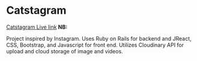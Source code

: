 # Catstagram

[Catstagram Live link][heroku] **NB:** <tbd>

[heroku]: http://www.catstagram.xyz

Project inspired by Instagram. Uses Ruby on Rails for backend and JReact, CSS, Bootstrap, and Javascript for front end. Utilizes Cloudinary API for upload and cloud storage of image and videos.
